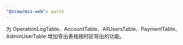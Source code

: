 ```yaml
---
"@scow/mis-web": patch
---
```


为 OperationLogTable、AccountTable、AllUsersTable、PaymentTable、AdminUserTable 增加导出表格按时区导出的功能。
